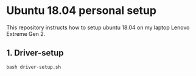 # Ubuntu 18.04 personal setup

This repository instructs how to setup ubuntu 18.04 on my laptop Lenovo Extreme Gen 2.

## 1. Driver-setup

```
bash driver-setup.sh
```